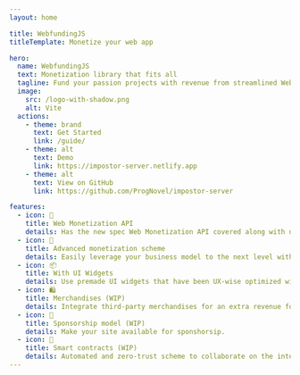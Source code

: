 ```yaml
---
layout: home

title: WebfundingJS
titleTemplate: Monetize your web app

hero:
  name: WebfundingJS
  text: Monetization library that fits all
  tagline: Fund your passion projects with revenue from streamlined Web Monetization that enables robust business models.
  image:
    src: /logo-with-shadow.png
    alt: Vite
  actions:
    - theme: brand
      text: Get Started
      link: /guide/
    - theme: alt
      text: Demo
      link: https://impostor-server.netlify.app
    - theme: alt
      text: View on GitHub
      link: https://github.com/ProgNovel/impostor-server

features:
  - icon: 💸
    title: Web Monetization API
    details: Has the new spec Web Monetization API covered along with utilities.
  - icon: 🔋
    title: Advanced monetization scheme
    details: Easily leverage your business model to the next level with advanced monetization such as revenue sharing and affiliate referrer.
  - icon: 📦
    title: With UI Widgets
    details: Use premade UI widgets that have been UX-wise optimized with Web Monetization community's findings and researches.
  - icon: 🛍
    title: Merchandises (WIP)
    details: Integrate third-party merchandises for an extra revenue for your business.
  - icon: 🎁
    title: Sponsorship model (WIP)
    details: Make your site available for sponshorsip.
  - icon: 📜
    title: Smart contracts (WIP)
    details: Automated and zero-trust scheme to collaborate on the internet.
---
```

